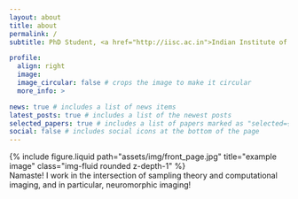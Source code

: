 ```yaml
---
layout: about
title: about
permalink: /
subtitle: PhD Student, <a href="http://iisc.ac.in">Indian Institute of Science</a>

profile:
  align: right
  image: 
  image_circular: false # crops the image to make it circular
  more_info: >

news: true # includes a list of news items
latest_posts: true # includes a list of the newest posts
selected_papers: true # includes a list of papers marked as "selected={true}"
social: false # includes social icons at the bottom of the page
---
```


<div class="row">
    <div class="col-sm mt-3 mt-md-0">
        {% include figure.liquid path="assets/img/front_page.jpg" title="example image" class="img-fluid rounded z-depth-1" %}
    </div>
</div>
<div class="caption">
    Namaste! I work in the intersection of sampling theory and computational imaging, and in particular, neuromorphic imaging!
</div>
